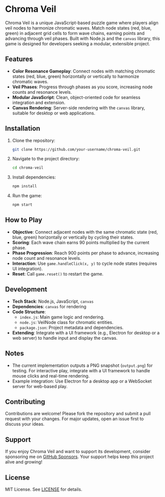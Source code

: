 # Chroma Veil

Chroma Veil is a unique JavaScript-based puzzle game where players align veil nodes to harmonize chromatic waves. Match node states (red, blue, green) in adjacent grid cells to form wave chains, earning points and advancing through veil phases. Built with Node.js and the `canvas` library, this game is designed for developers seeking a modular, extensible project.

## Features
- **Color Resonance Gameplay**: Connect nodes with matching chromatic states (red, blue, green) horizontally or vertically to harmonize chromatic waves.
- **Veil Phases**: Progress through phases as you score, increasing node counts and resonance levels.
- **Modular JavaScript**: Clean, object-oriented code for seamless integration and extension.
- **Canvas Rendering**: Server-side rendering with the `canvas` library, suitable for desktop or web applications.

## Installation
1. Clone the repository:
   ```bash
   git clone https://github.com/your-username/chroma-veil.git
   ```
2. Navigate to the project directory:
   ```bash
   cd chroma-veil
   ```
3. Install dependencies:
   ```bash
   npm install
   ```
4. Run the game:
   ```bash
   npm start
   ```

## How to Play
- **Objective**: Connect adjacent nodes with the same chromatic state (red, blue, green) horizontally or vertically by cycling their states.
- **Scoring**: Each wave chain earns 90 points multiplied by the current phase.
- **Phase Progression**: Reach 900 points per phase to advance, increasing node count and resonance levels.
- **Interaction**: Use `game.handleClick(x, y)` to cycle node states (requires UI integration).
- **Reset**: Call `game.reset()` to restart the game.

## Development
- **Tech Stack**: Node.js, JavaScript, `canvas`
- **Dependencies**: `canvas` for rendering
- **Code Structure**:
  - `index.js`: Main game logic and rendering.
  - `node.js`: VeilNode class for chromatic entities.
  - `package.json`: Project metadata and dependencies.
- **Extending**: Integrate with a UI framework (e.g., Electron for desktop or a web server) to handle input and display the canvas.

## Notes
- The current implementation outputs a PNG snapshot (`output.png`) for testing. For interactive play, integrate with a UI framework to handle mouse clicks and real-time rendering.
- Example integration: Use Electron for a desktop app or a WebSocket server for web-based play.

## Contributing
Contributions are welcome! Please fork the repository and submit a pull request with your changes. For major updates, open an issue first to discuss your ideas.

## Support
If you enjoy Chroma Veil and want to support its development, consider sponsoring me on [GitHub Sponsors](https://github.com/sponsors/loigaak). Your support helps keep this project alive and growing!

## License
MIT License. See [LICENSE](LICENSE) for details.
